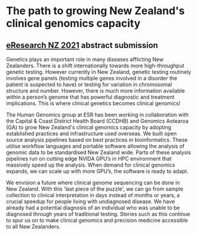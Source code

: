 # The path to growing New Zealand's clinical genomics capacity

## [eResearch NZ 2021](https://www.eresearchnz2021.org.nz/) abstract submission

Genetics plays an important role in many diseases afflicting New Zealanders. There is a shift internationally towards more high-throughput genetic testing. However currently in New Zealand, genetic testing routinely involves gene panels (testing multiple genes involved in a disorder the patient is suspected to have) or testing for variation in chromosomal structure and number. However, there is much more information available within a person’s genome that has powerful diagnostic and treatment implications. This is where clinical genetics becomes clinical genomics!

The Human Genomics group at ESR has been working in collaboration with the Capital & Coast District Health Board (CCDHB) and Genomics Aotearoa (GA) to grow New Zealand's clinical genomics capacity by adopting established practices and infrastructure used overseas. We built open source analysis pipelines based on best practices in bioinformatics. These utilise workflow languages and portable software allowing the analysis of genomic data to be standardised New Zealand wide. Parts of these analysis pipelines run on cutting edge NVIDA GPU’s in HPC environment that massively speed up the analysis. When demand for clinical genomics expands, we can scale up with more GPU’s, the software is ready to adapt.

We envision a future where clinical genome sequencing can be done in New Zealand. With this 'last piece of the puzzle', we can go from sample collection to clinical interpretation in days instead of months or years, a crucial speedup for people living with undiagnosed disease. We have already had a potential diagnosis of an individual who was unable to be diagnosed through years of traditional testing. Stories such as this continue to spur us on to make clinical genomics and precision medicine accessible to all New Zealanders.
